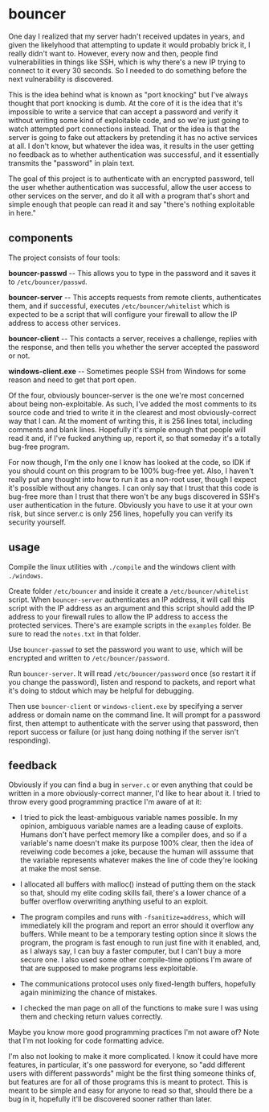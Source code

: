 # bouncer

One day I realized that my server hadn't received updates in years, and given the likelyhood that attempting to update it would probably brick it, I really didn't want to.  However, every now and then, people find vulnerabilities in things like SSH, which is why there's a new IP trying to connect to it every 30 seconds.  So I needed to do something before the next vulnerability is discovered.

This is the idea behind what is known as "port knocking" but I've always thought that port knocking is dumb.  At the core of it is the idea that it's impossible to write a service that can accept a password and verify it without writing some kind of exploitable code, and so we're just going to watch attempted port connections instead.  That or the idea is that the server is going to fake out attackers by pretending it has no active services at all.  I don't know, but whatever the idea was, it results in the user getting no feedback as to whether authentication was successful, and it essentially transmits the "password" in plain text.

The goal of this project is to authenticate with an encrypted password, tell the user whether authentication was successful, allow the user access to other services on the server, and do it all with a program that's short and simple enough that people can read it and say "there's nothing exploitable in here."

## components

The project consists of four tools:

**bouncer-passwd** -- This allows you to type in the password and it saves it to `/etc/bouncer/passwd`.

**bouncer-server** -- This accepts requests from remote clients, authenticates them, and if successful, executes `/etc/bouncer/whitelist` which is expected to be a script that will configure your firewall to allow the IP address to access other services.

**bouncer-client** -- This contacts a server, receives a challenge, replies with the response, and then tells you whether the server accepted the password or not.

**windows-client.exe** -- Sometimes people SSH from Windows for some reason and need to get that port open.

Of the four, obviously bouncer-server is the one we're most concerned about being non-exploitable.  As such, I've added the most comments to its source code and tried to write it in the clearest and most obviously-correct way that I can.  At the moment of writing this, it is 256 lines total, including comments and blank lines.  Hopefully it's simple enough that people will read it and, if I've fucked anything up, report it, so that someday it's a totally bug-free program.

For now though, I'm the only one I know has looked at the code, so IDK if you should count on this program to be 100% bug-free yet.  Also, I haven't really put any thought into how to run it as a non-root user, though I expect it's possible without any changes.  I can only say that I trust that this code is bug-free more than I trust that there won't be any bugs discovered in SSH's user authentication in the future.  Obviously you have to use it at your own risk, but since server.c is only 256 lines, hopefully you can verify its security yourself.

## usage

Compile the linux utilities with `./compile` and the windows client with `./windows`.

Create folder `/etc/bouncer` and inside it create a `/etc/bouncer/whitelist` script.  When `bouncer-server` authenticates an IP address, it will call this script with the IP address as an argument and this script should add the IP address to your firewall rules to allow the IP address to access the protected services.  There's are example scripts in the `examples` folder.  Be sure to read the `notes.txt` in that folder.

Use `bouncer-passwd` to set the password you want to use, which will be encrypted and written to `/etc/bouncer/password`.

Run `bouncer-server`.  It will read `/etc/bouncer/password` once (so restart it if you change the password), listen and respond to packets, and report what it's doing to stdout which may be helpful for debugging.

Then use `bouncer-client` or `windows-client.exe` by specifying a server address or domain name on the command line.  It will prompt for a password first, then attempt to authenticate with the server using that password, then report success or failure (or just hang doing nothing if the server isn't responding).

## feedback

Obviously if you can find a bug in `server.c` or even anything that could be written in a more obviously-correct manner, I'd like to hear about it.  I tried to throw every good programming practice I'm aware of at it:

- I tried to pick the least-ambiguous variable names possible.  In my opinion, ambiguous variable names are a leading cause of exploits.  Humans don't have perfect memory like a compiler does, and so if a variable's name doesn't make its purpose 100% clear, then the idea of reveiwing code becomes a joke, because the human will asssume that the variable represents whatever makes the line of code they're looking at make the most sense.

- I allocated all buffers with malloc() instead of putting them on the stack so that, should my elite coding skills fail, there's a lower chance of a buffer overflow overwriting anything useful to an exploit.

- The program compiles and runs with `-fsanitize=address`, which will immediately kill the program and report an error should it overflow any buffers.  While meant to be a temporary testing option since it slows the program, the program is fast enough to run just fine with it enabled, and, as I always say, I can buy a faster computer, but I can't buy a more secure one.  I also used some other compile-time options I'm aware of that are supposed to make programs less exploitable.

- The communications protocol uses only fixed-length buffers, hopefully again minimizing the chance of mistakes.

- I checked the man page on all of the functions to make sure I was using them and checking return values correctly.

Maybe you know more good programming practices I'm not aware of?  Note that I'm not looking for code formatting advice.  

I'm also not looking to make it more complicated.  I know it could have more features, in particular, it's one password for everyone, so "add different users with different passwords" might be the first thing someone thinks of, but features are for all of those programs this is meant to protect.  This is meant to be simple and easy for anyone to read so that, should there be a bug in it, hopefully it'll be discovered sooner rather than later.


